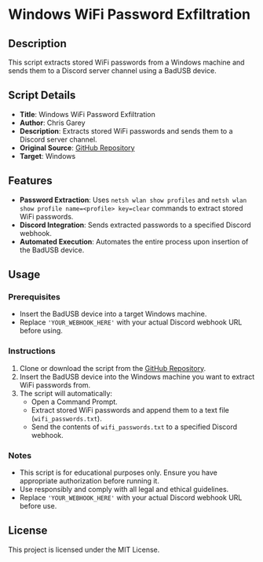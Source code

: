 # Windows WiFi Password Exfiltration

## Description

This script extracts stored WiFi passwords from a Windows machine and sends them to a Discord server channel using a BadUSB device.

## Script Details

- **Title**: Windows WiFi Password Exfiltration
- **Author**: Chris Garey
- **Description**: Extracts stored WiFi passwords and sends them to a Discord server channel.
- **Original Source**: [GitHub Repository](https://github.com/cgarey2014/BadUSB-Scripts/blob/main/windows_wifi_password_exfil.txt)
- **Target**: Windows

## Features

- **Password Extraction**: Uses `netsh wlan show profiles` and `netsh wlan show profile name=<profile> key=clear` commands to extract stored WiFi passwords.
- **Discord Integration**: Sends extracted passwords to a specified Discord webhook.
- **Automated Execution**: Automates the entire process upon insertion of the BadUSB device.

## Usage

### Prerequisites

- Insert the BadUSB device into a target Windows machine.
- Replace `'YOUR_WEBHOOK_HERE'` with your actual Discord webhook URL before using.

### Instructions

1. Clone or download the script from the [GitHub Repository](https://github.com/cgarey2014/BadUSB-Scripts/blob/main/windows_wifi_password_exfil.txt).
2. Insert the BadUSB device into the Windows machine you want to extract WiFi passwords from.
3. The script will automatically:
   - Open a Command Prompt.
   - Extract stored WiFi passwords and append them to a text file (`wifi_passwords.txt`).
   - Send the contents of `wifi_passwords.txt` to a specified Discord webhook.

### Notes

- This script is for educational purposes only. Ensure you have appropriate authorization before running it.
- Use responsibly and comply with all legal and ethical guidelines.
- Replace `'YOUR_WEBHOOK_HERE'` with your actual Discord webhook URL before use.

## License

This project is licensed under the MIT License.